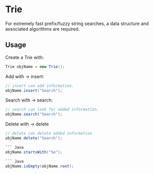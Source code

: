 # Trie

For extremely fast prefix/fuzzy string searches, a data structure and associated algorithms are required.

## Usage

Create a Trie with:

``` Java
Trie objName = new Trie();
```
Add with -> insert:

``` Java
// insert can add information.
objName.insert("Search");
```
Search with -> search:

``` Java
// search can look for added information.
objName.search("Search");
```
Delete with -> delete

``` Java
// delete can delete added information
objName.delete("Search");

``` Java
objName.startsWith("Se");

``` Java
objName.isEmpty(objName.root);

